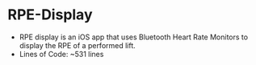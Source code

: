 # RPE-Display
- RPE display is an iOS app that uses Bluetooth Heart Rate Monitors to display the RPE of a performed lift.
- Lines of Code: ~531 lines
